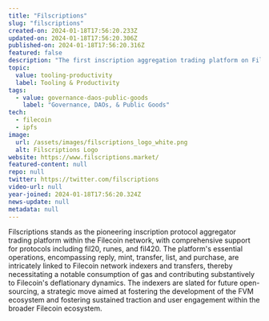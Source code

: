 ```yaml
---
title: "Filscriptions"
slug: "filscriptions"
created-on: 2024-01-18T17:56:20.233Z
updated-on: 2024-01-18T17:56:20.306Z
published-on: 2024-01-18T17:56:20.316Z
featured: false
description: "The first inscription aggregation trading platform on Filecoin."
topic:
  value: tooling-productivity
  label: Tooling & Productivity
tags:
  - value: governance-daos-public-goods
    label: "Governance, DAOs, & Public Goods"
tech:
  - filecoin
  - ipfs
image:
  url: /assets/images/filscriptions_logo_white.png
  alt: Filscriptions Logo
website: https://www.filscriptions.market/
featured-content: null
repo: null
twitter: https://twitter.com/filscriptions
video-url: null
year-joined: 2024-01-18T17:56:20.324Z
news-update: null
metadata: null
---
```


Filscriptions stands as the pioneering inscription protocol aggregator trading platform within the Filecoin network, with comprehensive support for protocols including fil20, runes, and fil420. The platform's essential operations, encompassing reply, mint, transfer, list, and purchase, are intricately linked to Filecoin network indexers and transfers, thereby necessitating a notable consumption of gas and contributing substantively to Filecoin's deflationary dynamics. The indexers are slated for future open-sourcing, a strategic move aimed at fostering the development of the FVM ecosystem and fostering sustained traction and user engagement within the broader Filecoin ecosystem.
